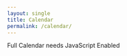 ```yaml
---
layout: single
title: Calendar
permalink: /calendar/
---
```


<link rel="stylesheet" href="//cdnjs.cloudflare.com/ajax/libs/fullcalendar/3.9.0/fullcalendar.min.css">
<link rel="stylesheet" media="print" href="//cdnjs.cloudflare.com/ajax/libs/fullcalendar/3.9.0/fullcalendar.print.css">

<script>
$(function() {

	$('#fullcalendar').fullCalendar({
		events:'/events/json'
	})

});
</script>

<div id="fullcalendar">
<noscript>Full Calendar needs JavaScript Enabled</noscript>
</div>